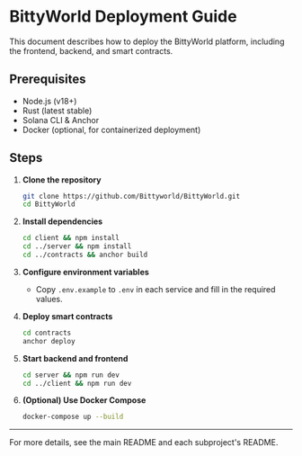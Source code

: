 # BittyWorld Deployment Guide

This document describes how to deploy the BittyWorld platform, including the frontend, backend, and smart contracts.

## Prerequisites
- Node.js (v18+)
- Rust (latest stable)
- Solana CLI & Anchor
- Docker (optional, for containerized deployment)

## Steps

1. **Clone the repository**
   ```bash
   git clone https://github.com/Bittyworld/BittyWorld.git
   cd BittyWorld
   ```

2. **Install dependencies**
   ```bash
   cd client && npm install
   cd ../server && npm install
   cd ../contracts && anchor build
   ```

3. **Configure environment variables**
   - Copy `.env.example` to `.env` in each service and fill in the required values.

4. **Deploy smart contracts**
   ```bash
   cd contracts
   anchor deploy
   ```

5. **Start backend and frontend**
   ```bash
   cd server && npm run dev
   cd ../client && npm run dev
   ```

6. **(Optional) Use Docker Compose**
   ```bash
   docker-compose up --build
   ```

---

For more details, see the main README and each subproject's README. 